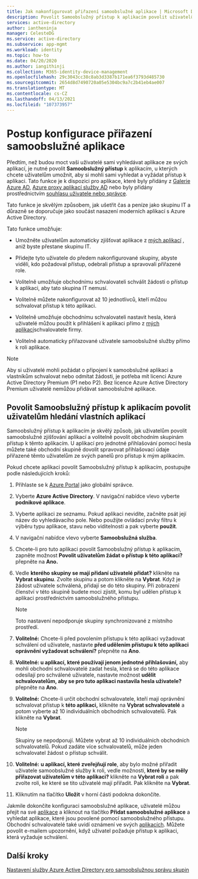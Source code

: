 ```yaml
---
title: Jak nakonfigurovat přiřazení samoobslužné aplikace | Microsoft Docs
description: Povolit Samoobslužný přístup k aplikacím povolit uživatelům hledání vlastních aplikací
services: active-directory
author: iantheninja
manager: CelesteDG
ms.service: active-directory
ms.subservice: app-mgmt
ms.workload: identity
ms.topic: how-to
ms.date: 04/20/2020
ms.author: iangithinji
ms.collection: M365-identity-device-management
ms.openlocfilehash: 29c3043cc38c8ab3d3387b171ea6f3793d485730
ms.sourcegitcommit: 2654d8d7490720a05e5304bc9a7c2b41eb4ae007
ms.translationtype: MT
ms.contentlocale: cs-CZ
ms.lasthandoff: 04/13/2021
ms.locfileid: "107373957"
---
```

# <a name="how-to-configure-self-service-application-assignment"></a>Postup konfigurace přiřazení samoobslužné aplikace

Předtím, než budou moct vaši uživatelé sami vyhledávat aplikace ze svých aplikací, je nutné povolit **Samoobslužný přístup** k aplikacím, u kterých chcete uživatelům umožnit, aby si mohli sami vyhledat a vyžádat přístup k aplikaci. Tato funkce je k dispozici pro aplikace, které byly přidány z [Galerie Azure AD](./add-application-portal.md), [Azure proxy aplikací služby AD](./application-proxy.md) nebo byly přidány prostřednictvím [souhlasu uživatele nebo správce](../develop/application-consent-experience.md). 

Tato funkce je skvělým způsobem, jak ušetřit čas a peníze jako skupinu IT a důrazně se doporučuje jako součást nasazení moderních aplikací s Azure Active Directory.

Tato funkce umožňuje:

-   Umožněte uživatelům automaticky zjišťovat aplikace z [mých aplikací](https://myapps.microsoft.com/) , aniž byste přestane skupinu IT.

-   Přidejte tyto uživatele do předem nakonfigurované skupiny, abyste viděli, kdo požadoval přístup, odebrali přístup a spravovali přiřazené role.

-   Volitelně umožňuje obchodnímu schvalovateli schválit žádosti o přístup k aplikaci, aby tato skupina IT nemusí.

-   Volitelně můžete nakonfigurovat až 10 jednotlivců, kteří můžou schvalovat přístup k této aplikaci.

-   Volitelně umožňuje obchodnímu schvalovateli nastavit hesla, která uživatelé můžou použít k přihlášení k aplikaci přímo z [mých aplikací](https://myapps.microsoft.com/)schvalovatele firmy.

-   Volitelně automaticky přiřazované uživatele samoobslužné služby přímo k roli aplikace.

> [!NOTE]
> Aby si uživatelé mohli požádat o připojení k samoobslužné aplikaci a vlastníkům schvalovat nebo odmítat žádosti, je potřeba mít licenci Azure Active Directory Premium (P1 nebo P2). Bez licence Azure Active Directory Premium uživatelé nemůžou přidávat samoobslužné aplikace.

## <a name="enable-self-service-application-access-to-allow-users-to-find-their-own-applications"></a>Povolit Samoobslužný přístup k aplikacím povolit uživatelům hledání vlastních aplikací

Samoobslužný přístup k aplikacím je skvělý způsob, jak uživatelům povolit samoobslužné zjišťování aplikací a volitelně povolit obchodním skupinám přístup k těmto aplikacím. U aplikací pro jednotné přihlašování pomocí hesla můžete také obchodní skupině dovolit spravovat přihlašovací údaje přiřazené těmto uživatelům ze svých panelů pro přístup k mým aplikacím.

Pokud chcete aplikaci povolit Samoobslužný přístup k aplikacím, postupujte podle následujících kroků:

1. Přihlaste se k [Azure Portal](https://portal.azure.com) jako globální správce.

2. Vyberte **Azure Active Directory**. V navigační nabídce vlevo vyberte **podnikové aplikace**.

3. Vyberte aplikaci ze seznamu. Pokud aplikaci nevidíte, začněte psát její název do vyhledávacího pole. Nebo použijte ovládací prvky filtru k výběru typu aplikace, stavu nebo viditelnosti a pak vyberte **použít**.

4. V navigační nabídce vlevo vyberte **Samoobslužná služba**.

5. Chcete-li pro tuto aplikaci povolit Samoobslužný přístup k aplikacím, zapněte možnost **Povolit uživatelům žádat o přístup k této aplikaci?** přepněte na **Ano.**

6. Vedle **kterého skupiny se mají přidaní uživatelé přidat?** klikněte na **Vybrat skupinu**. Zvolte skupinu a potom klikněte na **Vybrat**. Když je žádost uživatele schválená, přidají se do této skupiny. Při zobrazení členství v této skupině budete moci zjistit, komu byl udělen přístup k aplikaci prostřednictvím samoobslužného přístupu.
  
    > [!NOTE]
    > Toto nastavení nepodporuje skupiny synchronizované z místního prostředí.

7. **Volitelné:** Chcete-li před povolením přístupu k této aplikaci vyžadovat schválení od uživatele, nastavte **před udělením přístupu k této aplikaci oprávnění vyžadovat schválení?** přepněte na **Ano**.

8. **Volitelné: u aplikací, které používají jenom jednotné přihlašování,** aby mohli obchodní schvalovatelé zadat hesla, která se do této aplikace odesílají pro schválené uživatele, nastavte možnost **udělit schvalovatelům, aby se pro tuto aplikaci nastavila hesla uživatele?** přepněte na **Ano**.

9. **Volitelné:** Chcete-li určit obchodní schvalovatele, kteří mají oprávnění schvalovat přístup k **této aplikaci,** klikněte na **Vybrat schvalovatelé** a potom vyberte až 10 individuálních obchodních schvalovatelů. Pak klikněte na **Vybrat**.

    >[!NOTE]
    >Skupiny se nepodporují. Můžete vybrat až 10 individuálních obchodních schvalovatelů. Pokud zadáte více schvalovatelů, může jeden schvalovatel žádost o přístup schválit.

10. **Volitelné:** **u aplikací, které zveřejňují role**, aby bylo možné přiřadit uživatele samoobslužné služby k roli, vedle možnosti, **které by se měly přiřazovat uživatelům v této aplikaci?** klikněte na **Vybrat roli** a pak zvolte roli, ke které se tito uživatelé mají přiřadit. Pak klikněte na **Vybrat**.

11. Kliknutím na tlačítko **Uložit** v horní části podokna dokončíte.

Jakmile dokončíte konfiguraci samoobslužné aplikace, uživatelé můžou přejít na své [aplikace](https://myapps.microsoft.com/) a kliknout na tlačítko **Přidat samoobslužné aplikace** a vyhledat aplikace, které jsou povolené pomocí samoobslužného přístupu. Obchodní schvalovatelé také uvidí oznámení ve svých [aplikacích](https://myapps.microsoft.com/). Můžete povolit e-mailem upozornění, když uživatel požaduje přístup k aplikaci, která vyžaduje schválení.

## <a name="next-steps"></a>Další kroky
[Nastavení služby Azure Active Directory pro samoobslužnou správu skupin](../enterprise-users/groups-self-service-management.md)